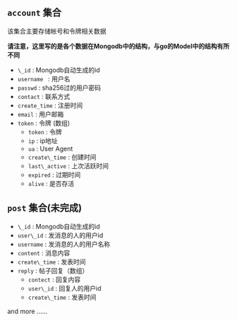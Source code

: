 ## `account` 集合
该集合主要存储帐号和令牌相关数据

**请注意，这里写的是各个数据在Mongodb中的结构，与go的Model中的结构有所不同**

* `\_id` : Mongodb自动生成的id
* `username ` : 用户名
* `passwd` : sha256过的用户密码
* `contact` : 联系方式
* `create_time` : 注册时间
* `email` : 用户邮箱
* `token` : 令牌 (数组)
  *  `token` : 令牌
  *  `ip` : ip地址
  *  `ua` : User Agent
  *  `create\_time` : 创建时间
  *  `last\_active` : 上次活跃时间
  *  `expired` : 过期时间 
  *  `alive` : 是否存活

## `post` 集合(未完成)
* `\_id` : Mongodb自动生成的id
* `user\_id` : 发消息的人的用户id
* `username` : 发消息的人的用户名称
* `content` : 消息内容
* `create\_time` : 发表时间
* `reply` : 帖子回复（数组）
  *  `contect` : 回复内容
  *  `user\_id` : 回复人的用户id
  *  `create\_time` : 发表时间


and more ……